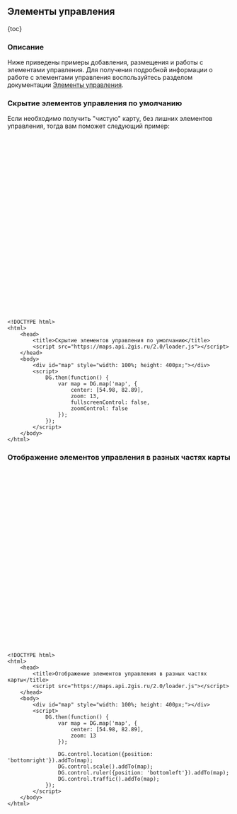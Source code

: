 ## Элементы управления

{toc}

### Описание

Ниже приведены примеры добавления, размещения и работы с элементами управления. Для получения подробной информации о работе
с элементами управления воспользуйтесь разделом документации <a href="/doc/maps/ru/manual/controls">Элементы управления</a>.

### Скрытие элементов управления по умолчанию

Если необходимо получить "чистую" карту, без лишних элементов управления, тогда вам поможет следующий пример:

<script src="https://maps.api.2gis.ru/2.0/loader.js"></script>
<div id="map" style="width: 100%; height: 400px;"></div>
<script>
    DG.then(function() {
        var map = DG.map('map', {
            center: [54.98, 82.89],
            zoom: 13,
            fullscreenControl: false,
            zoomControl: false
        });
    });
</script>

    <!DOCTYPE html>
    <html>
        <head>
            <title>Скрытие элементов управления по умолчанию</title>
            <script src="https://maps.api.2gis.ru/2.0/loader.js"></script>
        </head>
        <body>
            <div id="map" style="width: 100%; height: 400px;"></div>
            <script>
                DG.then(function() {
                    var map = DG.map('map', {
                        center: [54.98, 82.89],
                        zoom: 13,
                        fullscreenControl: false,
                        zoomControl: false
                    });
                });
            </script>
        </body>
    </html>

### Отображение элементов управления в разных частях карты

<div id="map1" style="width: 100%; height: 400px;"></div>
<script>
    DG.then(function() {
        var map = DG.map('map1', {
            center: [54.98, 82.89],
            zoom: 13
        });

        DG.control.location({position: 'bottomright'}).addTo(map);
        DG.control.scale().addTo(map);
        DG.control.ruler({position: 'bottomleft'}).addTo(map);
        DG.control.traffic().addTo(map);
    });
</script>

    <!DOCTYPE html>
    <html>
        <head>
            <title>Отображение элементов управления в разных частях карты</title>
            <script src="https://maps.api.2gis.ru/2.0/loader.js"></script>
        </head>
        <body>
            <div id="map" style="width: 100%; height: 400px;"></div>
            <script>
                DG.then(function() {
                    var map = DG.map('map', {
                        center: [54.98, 82.89],
                        zoom: 13
                    });

                    DG.control.location({position: 'bottomright'}).addTo(map);
                    DG.control.scale().addTo(map);
                    DG.control.ruler({position: 'bottomleft'}).addTo(map);
                    DG.control.traffic().addTo(map);
                });
            </script>
        </body>
    </html>
